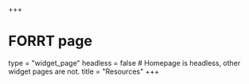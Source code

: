 +++
# FORRT page
type = "widget_page"
headless = false  # Homepage is headless, other widget pages are not.
title = "Resources"
+++
